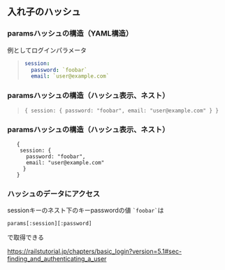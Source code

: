 ## 入れ子のハッシュ

### paramsハッシュの構造（YAML構造）
例としてログインパラメータ
> ```YAML
> session:
>   password: `foobar`
>   email: `user@example.com`
> ```

### paramsハッシュの構造（ハッシュ表示、ネスト）
> ```
> { session: { password: "foobar", email: "user@example.com" } }
> ```

### paramsハッシュの構造（ハッシュ表示、ネスト）
```
   {
    session: { 
      password: "foobar", 
      email: "user@example.com" 
     } 
   }
```
### ハッシュのデータにアクセス

sessionキーのネスト下のキーpasswordの値 ``` `foobar` ```は

```
params[:session][:password]
```
で取得できる
> 

https://railstutorial.jp/chapters/basic_login?version=5.1#sec-finding_and_authenticating_a_user
